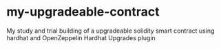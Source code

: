 # my-upgradeable-contract
My study and trial building of a upgradeable solidity smart contract using hardhat and OpenZeppelin Hardhat Upgrades plugin
